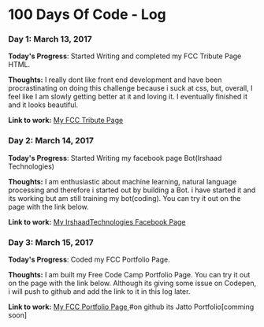 # 100 Days Of Code - Log

### Day 1: March 13, 2017

**Today's Progress**: Started Writing and completed my FCC Tribute Page HTML.

**Thoughts:** I really dont like front end development and have been procrastinating on doing this challenge because i suck at css, but, overall, I feel like I am slowly getting better at it and loving it. I eventually finished it and it looks beautiful.

**Link to work:** [My FCC Tribute Page](http://codepen.io/jatto_abdul/pen/ZeKgJa)

### Day 2: March 14, 2017

**Today's Progress**: Started Writing my facebook page Bot(Irshaad Technologies)

**Thoughts:** I am enthusiastic about machine learning, natural language processing and therefore i started out by building a Bot. i have started it and its working but am still training my bot(coding). You can try it out on the page with the link below.

**Link to work:** [My IrshaadTechnologies Facebook Page ](https://web.facebook.com/Irshaad-technology-735028769930278/)

### Day 3: March 15, 2017

**Today's Progress**: Coded my FCC Portfolio Page. 

**Thoughts:** I am built my Free Code Camp Portfolio Page. You can try it out on the page with the link below. Although its giving some issue on Codepen, i will push to github and add the link to it in this log later.

**Link to work:** [My FCC Portfolio Page ](http://codepen.io/jatto_abdul/pen/MpvBvM) #on github its Jatto Portfolio[comming soon]
